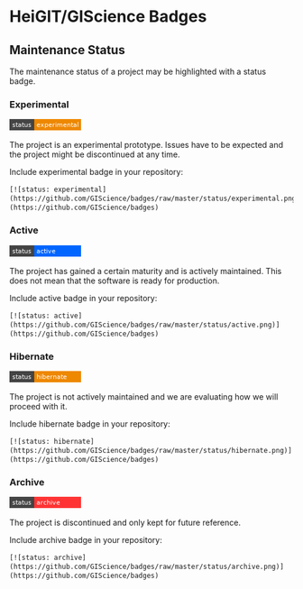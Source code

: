 # HeiGIT/GIScience Badges

## Maintenance Status

The maintenance status of a project may be highlighted with a status badge.

### Experimental
![status: experimental](https://github.com/GIScience/badges/raw/master/status/experimental.png)

The project is an experimental prototype. Issues have to be expected and
the project might be discontinued at any time.

Include experimental badge in your repository:
```
[![status: experimental](https://github.com/GIScience/badges/raw/master/status/experimental.png)](https://github.com/GIScience/badges)
```

### Active
![status: active](https://github.com/GIScience/badges/raw/master/status/active.png)

The project has gained a certain maturity and is actively maintained.
This does not mean that the software is ready for production.

Include active badge in your repository:
```
[![status: active](https://github.com/GIScience/badges/raw/master/status/active.png)](https://github.com/GIScience/badges)
```

### Hibernate
![status: hibernate](https://github.com/GIScience/badges/raw/master/status/hibernate.png)

The project is not actively maintained and we are evaluating how we will
proceed with it.

Include hibernate badge in your repository:
```
[![status: hibernate](https://github.com/GIScience/badges/raw/master/status/hibernate.png)](https://github.com/GIScience/badges)
```

### Archive
![status: archive](https://github.com/GIScience/badges/raw/master/status/archive.png)

The project is discontinued and only kept for future reference.

Include archive badge in your repository:
```
[![status: archive](https://github.com/GIScience/badges/raw/master/status/archive.png)](https://github.com/GIScience/badges)
```

